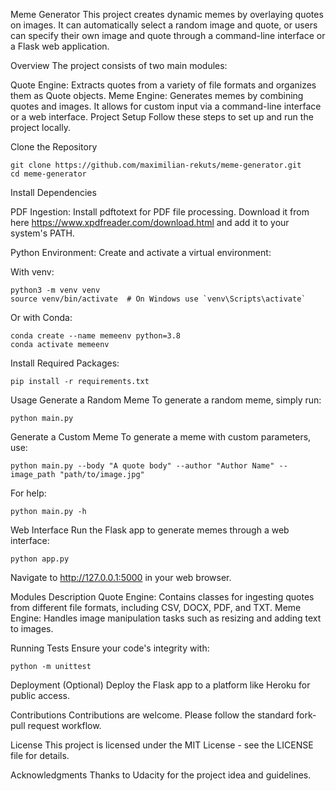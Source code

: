 Meme Generator
This project creates dynamic memes by overlaying quotes on images. It can automatically select a random image and quote, or users can specify their own image and quote through a command-line interface or a Flask web application.

Overview
The project consists of two main modules:

Quote Engine: Extracts quotes from a variety of file formats and organizes them as Quote objects.
Meme Engine: Generates memes by combining quotes and images. It allows for custom input via a command-line interface or a web interface.
Project Setup
Follow these steps to set up and run the project locally.

Clone the Repository

```
git clone https://github.com/maximilian-rekuts/meme-generator.git
cd meme-generator
```

Install Dependencies

PDF Ingestion: Install pdftotext for PDF file processing. Download it from here https://www.xpdfreader.com/download.html and add it to your system's PATH.

Python Environment: Create and activate a virtual environment:

With venv:
```
python3 -m venv venv
source venv/bin/activate  # On Windows use `venv\Scripts\activate`
```
Or with Conda:
```
conda create --name memeenv python=3.8
conda activate memeenv
```
Install Required Packages:
```
pip install -r requirements.txt
```
Usage
Generate a Random Meme
To generate a random meme, simply run:
```
python main.py
```
Generate a Custom Meme
To generate a meme with custom parameters, use:
```
python main.py --body "A quote body" --author "Author Name" --image_path "path/to/image.jpg"
```
For help:
```
python main.py -h
```
Web Interface
Run the Flask app to generate memes through a web interface:
```
python app.py
```
Navigate to http://127.0.0.1:5000 in your web browser.

Modules Description
Quote Engine: Contains classes for ingesting quotes from different file formats, including CSV, DOCX, PDF, and TXT.
Meme Engine: Handles image manipulation tasks such as resizing and adding text to images.

Running Tests
Ensure your code's integrity with:
```
python -m unittest
```
Deployment
(Optional) Deploy the Flask app to a platform like Heroku for public access.

Contributions
Contributions are welcome. Please follow the standard fork-pull request workflow.

License
This project is licensed under the MIT License - see the LICENSE file for details.

Acknowledgments
Thanks to Udacity for the project idea and guidelines.
